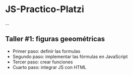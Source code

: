 # JS-Practico-Platzi

...

## Taller #1: figuras geeométricas

- Primer paso: definir las formulas
- Segundo paso: implementar las fórmulas en JavaScript
- Tercer paso: crear funciones
- Cuarto paso: integrar JS con HTML
